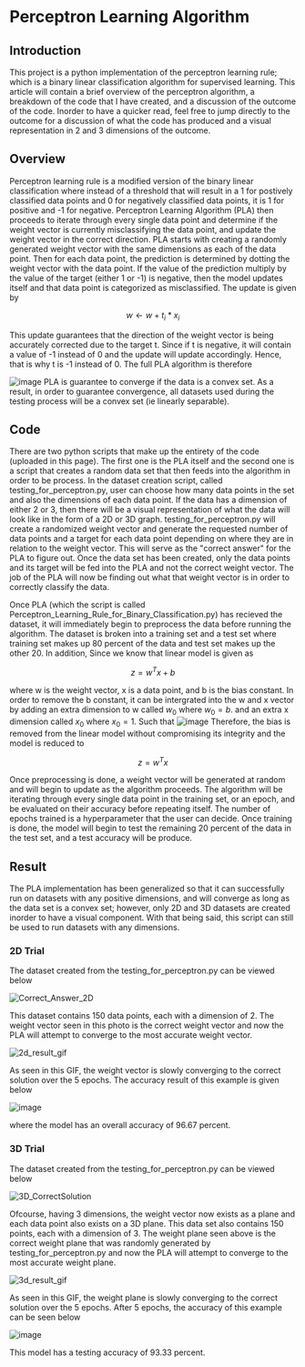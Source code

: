 # Perceptron Learning Algorithm

## Introduction
This project is a python implementation of the perceptron learning rule; which is a binary linear classification algorithm for supervised learning. This article will contain a brief overview of the perceptron algorithm, a breakdown of the code that I have created, and a discussion of the outcome of the code. Inorder to have a quicker read, feel free to jump directly to the outcome for a discussion of what the code has produced and a visual representation in 2 and 3 dimensions of the outcome.

## Overview
Perceptron learning rule is a modified version of the binary linear classification where instead of a threshold that will result in a 1 for postively classified data points and 0 for negatively classified data points, it is 1 for positive and -1 for negative. Perceptron Learning Algorithm (PLA) then proceeds to iterate through every single data point and determine if the weight vector is currently misclassifying the data point, and update the weight vector in the correct direction. PLA starts with creating a randomly generated weight vector with the same dimensions as each of the data point. Then for each data point, the prediction is determined by dotting the weight vector with the data point. If the value of the prediction multiply by the value of the target (either 1 or -1) is negative, then the model updates itself and that data point is categorized as misclassified. The update is given by

$$w \leftarrow w + t_i*x_i$$

This update guarantees that the direction of the weight vector is being accurately corrected due to the target t. Since if t is negative, it will contain a value of -1 instead of 0 and the update will update accordingly. Hence, that is why t is -1 instead of 0. The full PLA algorithm is therefore

![image](https://user-images.githubusercontent.com/86145397/210059382-eab3076b-9c90-4b43-bb7a-4e8eed9f6086.png)
PLA is guarantee to converge if the data is a convex set. As a result, in order to guarantee convergence, all datasets used during the testing process will be a convex set (ie linearly separable).

## Code
There are two python scripts that make up the entirety of the code (uploaded in this page). The first one is the PLA itself and the second one is a script that creates a random data set that then feeds into the algorithm in order to be process. In the dataset creation script, called testing_for_perceptron.py, user can choose how many data points in the set and also the dimensions of each data point. If the data has a dimension of either 2 or 3, then there will be a visual representation of what the data will look like in the form of a 2D or 3D graph. testing_for_perceptron.py will create a randomized weight vector and generate the requested number of data points and a target for each data point depending on where they are in relation to the weight vector. This will serve as the "correct answer" for the PLA to figure out. Once the data set has been created, only the data points and its target will be fed into the PLA and not the correct weight vector. The job of the PLA will now be finding out what that weight vector is in order to correctly classify the data.

Once PLA (which the script is called Perceptron_Learning_Rule_for_Binary_Classification.py) has recieved the dataset, it will immediately begin to preprocess the data before running the algorithm. The dataset is broken into a training set and a test set where training set makes up 80 percent of the data and test set makes up the other 20. In addition, Since we know that linear model is given as

$$ z = w^Tx + b $$

where w is the weight vector, x is a data point, and b is the bias constant. In order to remove the b constant, it can be intergrated into the w and x vector by adding an extra dimension to w called $w_0$ where $w_0 = b$. and an extra x dimension called $x_0$ where $x_0 = 1$. Such that
![image](https://user-images.githubusercontent.com/86145397/210060884-e3bf7148-c987-4323-8e80-ecc562301396.png)
Therefore, the bias is removed from the linear model without compromising its integrity and the model is reduced to

$$ z = w^Tx $$

Once preprocessing is done, a weight vector will be generated at random and will begin to update as the algorithm proceeds. The algorithm will be iterating through every single data point in the training set, or an epoch, and be evaluated on their accuracy before repeating itself. The number of epochs trained is a hyperparameter that the user can decide. Once training is done, the model will begin to test the remaining 20 percent of the data in the test set, and a test accuracy will be produce.

## Result

The PLA implementation has been generalized so that it can successfully run on datasets with any positive dimensions, and will converge as long as the data set is a convex set; however, only 2D and 3D datasets are created inorder to have a visual component. With that being said, this script can still be used to run datasets with any dimensions.

### 2D Trial
The dataset created from the testing_for_perceptron.py can be viewed below

![Correct_Answer_2D](https://user-images.githubusercontent.com/86145397/210061862-73bb3701-3676-43ed-8858-33fa17732c1f.png)

This dataset contains 150 data points, each with a dimension of 2. The weight vector seen in this photo is the correct weight vector and now the PLA will attempt to converge to the most accurate weight vector.

![2d_result_gif](https://user-images.githubusercontent.com/86145397/210062026-21ddd8d9-d9e8-455b-a6d7-e516b91388e8.gif)

As seen in this GIF, the weight vector is slowly converging to the correct solution over the 5 epochs. The accuracy result of this example is given below

![image](https://user-images.githubusercontent.com/86145397/210062385-6f485459-1692-40eb-b1c3-7bebf1215c5e.png)

where the model has an overall accuracy of 96.67 percent.

### 3D Trial

The dataset created from the testing_for_perceptron.py can be viewed below

![3D_CorrectSolution](https://user-images.githubusercontent.com/86145397/210062492-11d58d6f-e2d5-45b8-828e-23037b8795a8.png)

Ofcourse, having 3 dimensions, the weight vector now exists as a plane and each data point also exists on a 3D plane. This data set also contains 150 points, each with a dimension of 3. The weight plane seen above is the correct weight plane that was randomly generated by testing_for_perceptron.py and now the PLA will attempt to converge to the most accurate weight plane.

![3d_result_gif](https://user-images.githubusercontent.com/86145397/210062666-b738b137-2a82-45b4-8e45-6f235e5e9ac5.gif)

As seen in this GIF, the weight plane is slowly converging to the correct solution over the 5 epochs. After 5 epochs, the accuracy of this example can be seen below

![image](https://user-images.githubusercontent.com/86145397/210062911-474ecd65-becf-4fbb-99d3-5d4d7b2df82b.png)

This model has a testing accuracy of 93.33 percent.


